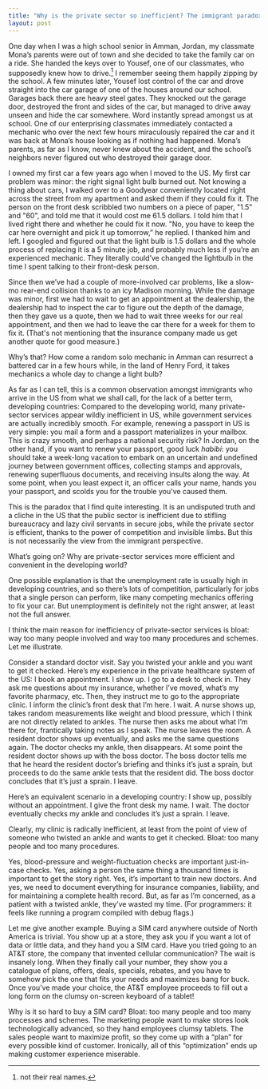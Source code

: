 ```yaml
---
title: "Why is the private sector so inefficient? The immigrant paradox"
layout: post
---
```


One day when I was a high school senior in Amman, Jordan, my classmate Mona’s parents were out of town and she decided to take the family car on a ride. She handed the keys over to Yousef, one of our classmates, who supposedly knew how to drive.[^fn-names]
I remember seeing them happily zipping by the school. A few minutes later, Yousef lost control of the car and drove straight into the car garage of one of the houses around our school. Garages back there are heavy steel gates. They knocked out the garage door, destroyed the front and sides of the car, but managed to drive away unseen and hide the car somewhere. Word instantly spread amongst us at school. One of our enterprising classmates immediately contacted a mechanic who over the next few hours miraculously repaired the car and it was back at Mona’s house looking as if nothing had happened. Mona’s parents, as far as I know, never knew about the accident, and the school’s neighbors never figured out who destroyed their garage door. 

[^fn-names]: not their real names.

I owned my first car a few years ago when I moved to the US. My first car problem was minor: the right signal light bulb burned out. Not knowing a thing about cars, I walked over to a Goodyear conveniently located right across the street from my apartment and asked them if they could fix it. The person on the front desk scribbled two numbers on a piece of paper, "1.5" and "60", and told me that it would cost me 61.5 dollars. I told him that I lived right there and whether he could fix it now. "No, you have to keep the car here overnight and pick it up tomorrow,” he replied. I thanked him and left. I googled and figured out that the light bulb is 1.5 dollars and the whole process of replacing it is a 5 minute job, and probably much less if you’re an experienced mechanic. They literally could’ve changed the lightbulb in the time I spent talking to their front-desk person.

Since then we’ve had a couple of more-involved car problems, like a slow-mo rear-end collision thanks to an icy Madison morning. While the damage was minor, first we had to wait to get an appointment at the dealership, the dealership had to inspect the car to figure out the depth of the damage, then they gave us a quote, then we had to wait three weeks for our real appointment, and then we had to leave the car there for a week for them to fix it.
(That's not mentioning that the insurance company made us get another quote for good measure.)

Why’s that? How come a random solo mechanic in Amman can resurrect a battered car in a few hours while, in the land of Henry Ford, it takes mechanics a whole day to change a light bulb?

As far as I can tell, this is a common observation amongst immigrants who arrive in the US from what we shall call, for the lack of a better term, developing countries: Compared to the developing world, many private-sector services appear wildly inefficient in US, while government services are actually incredibly smooth. For example, renewing a passport in US is very simple: you mail a form and a passport materializes in your mailbox. This is crazy smooth, and perhaps a national security risk? In Jordan, on the other hand, if you want to renew your passport, good luck *habibi*: you should take a week-long vacation to embark on an uncertain and undefined journey between government offices, collecting stamps and approvals, renewing superfluous documents, and receiving insults along the way. At some point, when you least expect it, an officer calls your name, hands you your passport, and scolds you for the trouble you've caused them.

This is the paradox that I find quite interesting. It is an undisputed truth and a cliche in the US that the public sector is inefficient due to stifling bureaucracy and lazy civil servants in secure jobs, while the private sector is efficient, thanks to the power of competition and invisible limbs. But this is not necessarily the view from the immigrant perspective.

What’s going on? Why are private-sector services more efficient and convenient in the developing world?

One possible explanation is that the unemployment rate is usually high in developing countries, and so there’s lots of competition, particularly for jobs that a single person can perform, like many competing mechanics offering to fix your car. But unemployment is definitely not the right answer, at least not the full answer. 

I think the main reason for inefficiency of private-sector services is bloat: way too many people involved and way too many procedures and schemes. Let me illustrate.

Consider a standard doctor visit. Say you twisted your ankle and you want to get it checked. Here’s my experience in the private healthcare system of the US: I book an appointment. I show up. I go to a desk to check in. They ask me questions about my insurance, whether I’ve moved, what’s my favorite pharmacy, etc. Then, they instruct me to go to the appropriate clinic. I inform the clinic’s front desk that I’m here. I wait. A nurse shows up, takes random measurements like weight and blood pressure, which I think are not directly related to ankles. The nurse then asks me about what I’m there for, frantically taking notes as I speak. The nurse leaves the room. A resident doctor shows up eventually, and asks me the same questions again. The doctor checks my ankle, then disappears. At some point the resident doctor shows up with the boss doctor. The boss doctor tells me that he heard the resident doctor’s briefing and thinks it’s just a sprain, but proceeds to do the same ankle tests that the resident did. The boss doctor concludes that it’s just a sprain. I leave. 

Here’s an equivalent scenario in a developing country: I show up, possibly without an appointment. I give the front desk my name. I wait. The doctor eventually checks my ankle and concludes it’s just a sprain. I leave.

Clearly, my clinic is radically inefficient, at least from the point of view of someone who twisted an ankle and wants to get it checked. Bloat: too many people and too many procedures. 

Yes, blood-pressure and weight-fluctuation checks are important just-in-case checks. Yes, asking a person the same thing a thousand times is important to get the story right. Yes, it’s important to train new doctors. And yes, we need to document everything for insurance companies, liability, and for maintaining a complete health record. But, as far as I’m concerned, as a patient with a twisted ankle, they’ve wasted my time. (For programmers: it feels like running a program compiled with debug flags.)

Let me give another example. Buying a SIM card anywhere outside of North America is trivial. You show up at a store, they ask you if you want a lot of data or little data, and they hand you a SIM card. Have you tried going to an AT&T store, the company that invented cellular communication? The wait is insanely long. When they finally call your number, they show you a catalogue of plans, offers, deals, specials, rebates, and you have to somehow pick the one that fits your needs and maximizes bang for buck. Once you’ve made your choice, the AT&T employee proceeds to fill out a long form on the clumsy on-screen keyboard of a tablet! 

Why is it so hard to buy a SIM card? Bloat: too many people and too many processes and schemes. The marketing people want to make stores look technologically advanced, so they hand employees clumsy tablets. The sales people want to maximize profit, so they come up with a “plan” for every possible kind of customer. Ironically, all of this “optimization” ends up making customer experience miserable.


